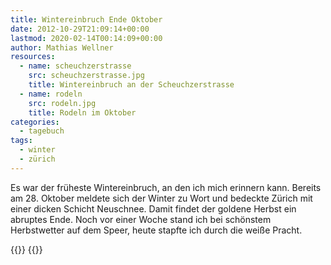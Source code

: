 ```yaml
---
title: Wintereinbruch Ende Oktober
date: 2012-10-29T21:09:14+00:00
lastmod: 2020-02-14T00:14:09+00:00
author: Mathias Wellner
resources:
  - name: scheuchzerstrasse
    src: scheuchzerstrasse.jpg
    title: Wintereinbruch an der Scheuchzerstrasse
  - name: rodeln
    src: rodeln.jpg
    title: Rodeln im Oktober    
categories:
  - tagebuch
tags:
  - winter
  - zürich
---
```

Es war der früheste Wintereinbruch, an den ich mich erinnern kann. Bereits am 28. Oktober meldete sich der Winter zu Wort 
und bedeckte Zürich mit einer dicken Schicht Neuschnee. Damit findet der goldene Herbst ein abruptes Ende. Noch vor einer 
Woche stand ich bei schönstem Herbstwetter auf dem Speer, heute stapfte ich durch die weiße Pracht. 
<!--more-->

{{<responsive-image name="scheuchzerstrasse">}}
{{<responsive-image name="rodeln">}}